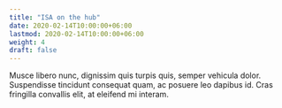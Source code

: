 ```yaml
---
title: "ISA on the hub"
date: 2020-02-14T10:00:00+06:00
lastmod: 2020-02-14T10:00:00+06:00
weight: 4
draft: false
---
```


Musce libero nunc, dignissim quis turpis quis, semper vehicula dolor. Suspendisse tincidunt consequat quam, ac posuere leo dapibus id. Cras fringilla convallis elit, at eleifend mi interam.
